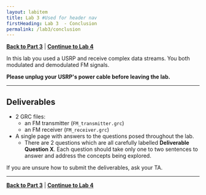 ```yaml
---
layout: labitem
title: Lab 3 #Used for header nav
firstHeading: Lab 3  - Conclusion
permalink: /lab3/conclusion
---
```


[**Back to Part 3**](FM-receiver-USRP.md) | [**Continue to Lab 4**](../_lab4/introduction.md)

In this lab you used a USRP and receive complex data streams. You both modulated and demodulated FM signals.

**Please unplug your USRP's power cable before leaving the lab.**

---

## Deliverables
<!-- #TODO update -->
- 2 GRC files:
  - an FM transmitter (`FM_transmitter.grc`)
  - an FM receiver (`FM_receiver.grc`)
- A single page with answers to the questions posed throughout the lab.
  - There are 2 questions which are all carefully labelled **Deliverable Question X**. Each question should take only one to two sentences to answer and address the concepts being explored.

If you are unsure how to submit the deliverables, ask your TA.

---

[**Back to Part 3**](FM-receiver-USRP.md) | [**Continue to Lab 4**](../_lab4/introduction.md)
